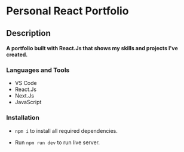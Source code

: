 # Personal React Portfolio

<h2>Description<br><h4>A portfolio built with React.Js that shows my skills and projects I've created.
  
<h3 align="left">Languages and Tools</h3>

- VS Code
- React.Js
- Next.Js
- JavaScript
<h3 align="left">Installation</h3>
   
  * ```npm i``` to install all required dependencies.
   
  * Run ```npm run dev``` to run live server.
  

